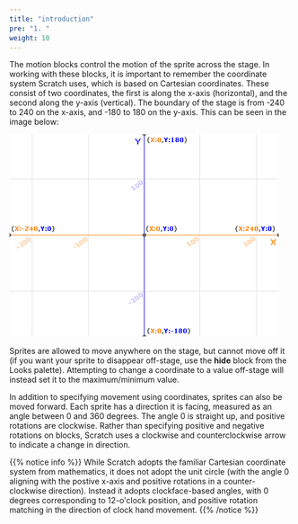 ```yaml
---
title: "introduction"
pre: "1. "
weight: 10
---
```


The motion blocks control the motion of the sprite across the stage.  In working with these blocks, it is important to remember the coordinate system Scratch uses, which is based on Cartesian coordinates. These consist of two coordinates, the first is along the x-axis (horizontal), and the second along the y-axis (vertical). The boundary of the stage is from -240 to 240 on the x-axis, and -180 to 180 on the y-axis. This can be seen in the image below:

![Scratch Coordinate System](/images/xy-grid.gif)

Sprites are allowed to move anywhere on the stage, but cannot move off it (if you want your sprite to disappear off-stage, use the **hide** block from the Looks palette). Attempting to change a coordinate to a value off-stage will instead set it to the maximum/minimum value.

In addition to specifying movement using coordinates, sprites can also be moved forward. Each sprite has a direction it is facing, measured as an angle between 0 and 360 degrees. The angle 0 is straight up, and positive rotations are clockwise. Rather than specifying positive and negative rotations on blocks, Scratch uses a clockwise and counterclockwise arrow to indicate a change in direction.

{{% notice info %}}
While Scratch adopts the familiar Cartesian coordinate system from mathematics, it does not adopt the unit circle (with the angle 0 aligning with the postive x-axis and positive rotations in a counter-clockwise direction). Instead it adopts clockface-based angles, with 0 degrees corresponding to 12-o'clock position, and positive rotation matching in the direction of clock hand movement.
{{% /notice %}}